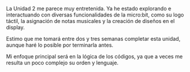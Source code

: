 La Unidad 2 me parece muy entretenida. Ya he estado explorando e interactuando con diversas funcionalidades de la micro:bit, como su logo táctil, la asignación de notas musicales y la creación de diseños en el display.

Estimo que me tomará entre dos y tres semanas completar esta unidad, aunque haré lo posible por terminarla antes.

Mi enfoque principal será en la lógica de los códigos, ya que a veces me resulta un poco complejo su orden y lenguaje.
